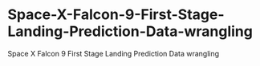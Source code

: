 # Space-X-Falcon-9-First-Stage-Landing-Prediction-Data-wrangling
Space X Falcon 9 First Stage Landing Prediction Data wrangling
